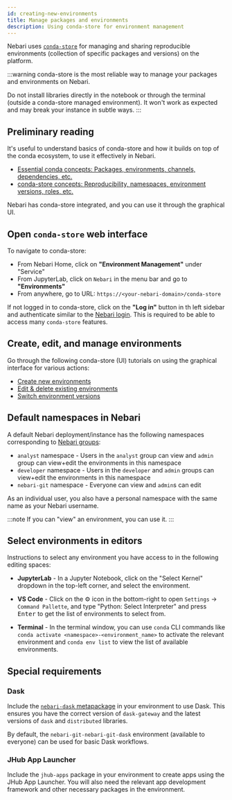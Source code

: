 ```yaml
---
id: creating-new-environments
title: Manage packages and environments
description: Using conda-store for environment management
---
```


Nebari uses [`conda-store`][conda-store-docs] for managing and sharing reproducible environments (collection of specific packages and versions) on the platform.

:::warning
conda-store is the most reliable way to manage your packages and environments on Nebari.

Do not install libraries directly in the notebook or through the terminal (outside a conda-store managed environment). It won't work as expected and may break your instance in subtle ways.
:::

## Preliminary reading

It's useful to understand basics of conda-store and how it builds on top of the conda ecosystem, to use it effectively in Nebari.

- [Essential conda concepts: Packages, environments, channels, dependencies, etc.](https://conda.store/conda-store/explanations/conda-concepts)
- [conda-store concepts: Reproducibility, namespaces, environment versions, roles, etc.](https://conda.store/conda-store/explanations/conda-store-concepts)

Nebari has conda-store integrated, and you can use it through the graphical UI.

## Open `conda-store` web interface

To navigate to conda-store:

* From Nebari Home, click on **"Environment Management"** under "Service"
* From JupyterLab, click on `Nebari` in the menu bar and go to **"Environments"**
* From anywhere, go to URL: `https://<your-nebari-domain>/conda-store`

If not logged in to conda-store, click on the **"Log in"** button in th left sidebar and authenticate similar to the [Nebari login][login-keycloak]. This is required to be able to access many `conda-store` features.

## Create, edit, and manage environments

Go through the following conda-store (UI) tutorials
on using the graphical interface for various actions:

* [Create new environments][cs-create-env]
* [Edit & delete existing environments][cs-edit-delete-env]
* [Switch environment versions][version-control]

## Default namespaces in Nebari

A default Nebari deployment/instance has the following namespaces corresponding to [Nebari groups][configure-keycloak-groups]:

<!-- Verify the roles and actions -->

* `analyst` namespace - Users in the `analyst` group can view and `admin` group can view+edit the environments in this namespace
* `developer` namespace - Users in the `developer` and `admin` groups can view+edit the environments in this namespace
* `nebari-git` namespace - Everyone can view and `admin`s can edit

As an individual user, you also have a personal namespace with the same name as your Nebari username.

:::note
If you can "view" an environment, you can use it.
:::

## Select environments in editors

Instructions to select any environment you have access to in the following editing spaces:

* **JupyterLab** - In a Jupyter Notebook, click on the "Select Kernel" dropdown in the top-left corner, and select the environment.

* **VS Code** - Click on the ⚙️ icon in the bottom-right to open `Settings` -> `Command Pallette`, and type "Python: Select Interpreter" and press <kbd>Enter</kbd> to get the list of environments to select from.

* **Terminal** - In the terminal window, you can use `conda` CLI commands like `conda activate <namespace>-<environment_name>` to activate the relevant environment and `conda env list` to view the list of available environments.

## Special requirements

### Dask

Include the [`nebari-dask` metapackage](https://anaconda.org/conda-forge/nebari-dask) in your environment to use Dask. This ensures you have the correct version of `dask-gateway` and the latest versions of `dask` and `distributed` libraries.

By default, the `nebari-git-nebari-git-dask` environment (available to everyone) can be used for basic Dask workflows.

### JHub App Launcher

Include the `jhub-apps` package in your environment to create apps using the JHub App Launcher. You will also need the relevant app development framework and other necessary packages in the environment.

<!-- External links -->

[conda-docs]: https://docs.conda.io/projects/conda
[conda-store-docs]: https://conda.store/
[conda-store-docs-auth]: https://conda.store/conda-store/references/auth#authorization-model
[cs-create-env]: https://conda.store/conda-store-ui/tutorials/create-envs
[cs-edit-delete-env]: https://conda.store/conda-store-ui/tutorials/edit-delete-envs
[version-control]: https://conda.store/conda-store-ui/tutorials/version-control

<!-- Internal links -->

[login-keycloak]: /docs/tutorials/login-keycloak
[configure-keycloak-groups]: /docs/how-tos/configuring-keycloak#in-depth-look-at-roles-and-groups

